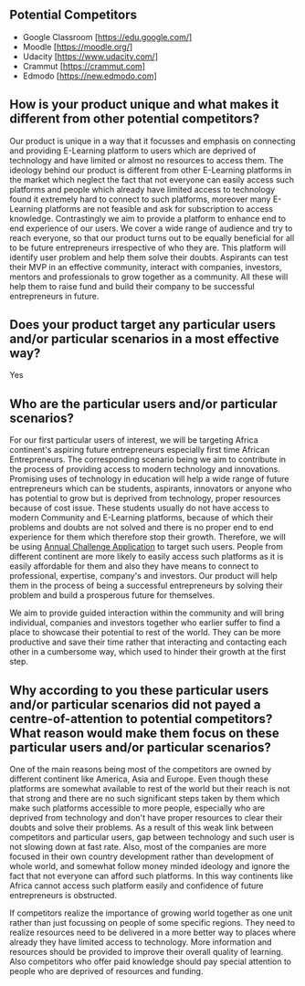 ## Potential Competitors

- Google Classroom [https://edu.google.com/]
- Moodle [https://moodle.org/]
- Udacity [https://www.udacity.com/]
- Crammut [https://crammut.com]
- Edmodo [https://new.edmodo.com]



## How is your product unique and what makes it different from other potential competitors?

Our product is unique in a way that it focusses and emphasis on connecting and providing E-Learning platform to users which are deprived of technology and have limited or almost no resources to access them. The ideology behind our product is different from other E-Learning platforms in the market which neglect the fact that not everyone can easily access such platforms and people which already have limited access to technology found it extremely hard to connect to such platforms, moreover many E-Learning platforms are not feasible and ask for subscription to access knowledge. Contrastingly we aim to provide a platform to enhance end to end experience of our users. We cover a wide range of audience and try to reach everyone, so that our product turns out to be equally beneficial for all to be future entrepreneurs irrespective of who they are. This platform will identify user problem and help them solve their doubts. Aspirants can test their MVP in an effective community, interact with companies, investors, mentors and professionals to grow together as a community. All these will help them to raise fund and build their company to be successful entrepreneurs in future.



## Does your product target any particular users and/or particular scenarios in a most effective way?

Yes

## Who are the particular users and/or particular scenarios?

For our first particular users of interest, we will be targeting Africa continent's aspiring future entrepreneurs especially first time African Entrepreneurs. The corresponding scenario being we aim to contribute in the process of providing access to modern technology and innovations. Promising uses of technology in education will help a wide range of future entrepreneurs which can be students, aspirants, innovators or anyone who has potential to grow but is deprived from technology, proper resources because of cost issue. These students usually do not have access to modern Community and E-Learning platforms, because of which their problems and doubts are not solved and there is no proper end to end experience for them which therefore stop their growth. Therefore, we will be using [Annual Challenge Application](https://docs.google.com/forms/d/12ZLyEJclPoKti17Ja-gjMUia1V4G8oKcnv4cBvNmN7Q/closedform) to target such users. People from different continent are more likely to easily access such platforms as it is easily affordable for them and also they have means to connect to professional, expertise, company's and investors. Our product will help them in the process of being a successful entrepreneurs by solving their problem and build a prosperous future for themselves. 

We aim to provide guided interaction within the community and will bring individual, companies and investors together who earlier suffer to find a place to showcase their potential to rest of the world. They can be more productive and save their time rather that interacting and contacting each other in a cumbersome way, which used to hinder their growth at the first step.

## Why according to you these particular users and/or particular scenarios did not payed a centre-of-attention to potential competitors? What reason would make them focus on these particular users and/or particular scenarios?


One of the main reasons being most of the competitors are owned by different continent like America, Asia and Europe. Even though these platforms are somewhat available to rest of the world but their reach is not that strong and there are no such significant steps taken by them which make such platforms accessible to more people, especially who are deprived from technology and don't have proper resources to clear their doubts and solve their problems. As a result of this weak link between competitors and particular users, gap between technology and such user is not slowing down at fast rate. Also, most of the companies are more focused in their own country development rather than development of whole world, and somewhat follow money minded ideology and ignore the fact that not everyone can afford such platforms. In this way continents like Africa cannot access such platform easily and confidence of future entrepreneurs is obstructed.

If competitors realize the importance of growing world together as one unit rather than just focussing on people of some specific regions. They need to realize resources need to be delivered in a more better way to places where already they have limited access to technology. More information and resources should be provided to improve their overall quality of learning. Also competitors who offer paid knowledge should pay special attention to people who are deprived of resources and funding.
